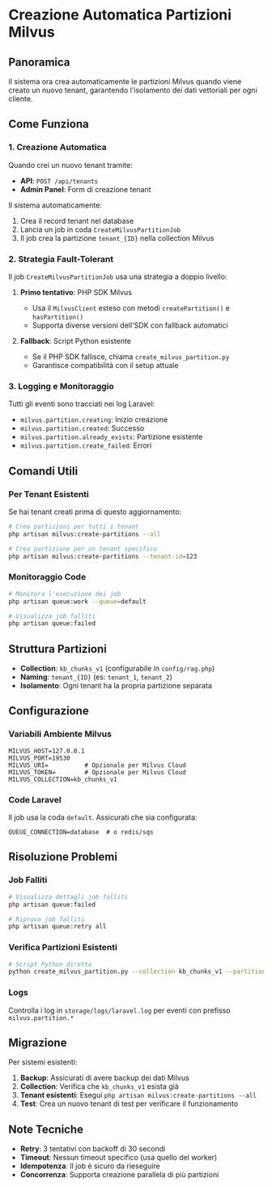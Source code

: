 # Creazione Automatica Partizioni Milvus

## Panoramica

Il sistema ora crea automaticamente le partizioni Milvus quando viene creato un nuovo tenant, garantendo l'isolamento dei dati vettoriali per ogni cliente.

## Come Funziona

### 1. Creazione Automatica
Quando crei un nuovo tenant tramite:
- **API**: `POST /api/tenants`
- **Admin Panel**: Form di creazione tenant

Il sistema automaticamente:
1. Crea il record tenant nel database
2. Lancia un job in coda `CreateMilvusPartitionJob`
3. Il job crea la partizione `tenant_{ID}` nella collection Milvus

### 2. Strategia Fault-Tolerant
Il job `CreateMilvusPartitionJob` usa una strategia a doppio livello:

1. **Primo tentativo**: PHP SDK Milvus
   - Usa il `MilvusClient` esteso con metodi `createPartition()` e `hasPartition()`
   - Supporta diverse versioni dell'SDK con fallback automatici

2. **Fallback**: Script Python esistente
   - Se il PHP SDK fallisce, chiama `create_milvus_partition.py`
   - Garantisce compatibilità con il setup attuale

### 3. Logging e Monitoraggio
Tutti gli eventi sono tracciati nei log Laravel:
- `milvus.partition.creating`: Inizio creazione
- `milvus.partition.created`: Successo
- `milvus.partition.already_exists`: Partizione esistente
- `milvus.partition.create_failed`: Errori

## Comandi Utili

### Per Tenant Esistenti
Se hai tenant creati prima di questo aggiornamento:

```bash
# Crea partizioni per tutti i tenant
php artisan milvus:create-partitions --all

# Crea partizione per un tenant specifico
php artisan milvus:create-partitions --tenant-id=123
```

### Monitoraggio Code
```bash
# Monitora l'esecuzione dei job
php artisan queue:work --queue=default

# Visualizza job falliti
php artisan queue:failed
```

## Struttura Partizioni

- **Collection**: `kb_chunks_v1` (configurabile in `config/rag.php`)
- **Naming**: `tenant_{ID}` (es: `tenant_1`, `tenant_2`)
- **Isolamento**: Ogni tenant ha la propria partizione separata

## Configurazione

### Variabili Ambiente Milvus
```env
MILVUS_HOST=127.0.0.1
MILVUS_PORT=19530
MILVUS_URI=          # Opzionale per Milvus Cloud
MILVUS_TOKEN=        # Opzionale per Milvus Cloud
MILVUS_COLLECTION=kb_chunks_v1
```

### Code Laravel
Il job usa la coda `default`. Assicurati che sia configurata:

```env
QUEUE_CONNECTION=database  # o redis/sqs
```

## Risoluzione Problemi

### Job Falliti
```bash
# Visualizza dettagli job falliti
php artisan queue:failed

# Riprova job falliti
php artisan queue:retry all
```

### Verifica Partizioni Esistenti
```bash
# Script Python diretto
python create_milvus_partition.py --collection kb_chunks_v1 --partition tenant_123
```

### Logs
Controlla i log in `storage/logs/laravel.log` per eventi con prefisso `milvus.partition.*`

## Migrazione

Per sistemi esistenti:

1. **Backup**: Assicurati di avere backup dei dati Milvus
2. **Collection**: Verifica che `kb_chunks_v1` esista già
3. **Tenant esistenti**: Esegui `php artisan milvus:create-partitions --all`
4. **Test**: Crea un nuovo tenant di test per verificare il funzionamento

## Note Tecniche

- **Retry**: 3 tentativi con backoff di 30 secondi
- **Timeout**: Nessun timeout specifico (usa quello del worker)
- **Idempotenza**: Il job è sicuro da rieseguire
- **Concorrenza**: Supporta creazione parallela di più partizioni
